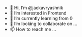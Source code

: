 - 👋 Hi, I’m @jackavryashnik
- 👀 I’m interested in Frontend
- 🌱 I’m currently learning from 0
- 💞️ I’m looking to collaborate on ...
- 📫 How to reach me ...

<!---
jackavryashnik/jackavryashnik is a ✨ special ✨ repository because its `README.md` (this file) appears on your GitHub profile.
You can click the Preview link to take a look at your changes.
--->
